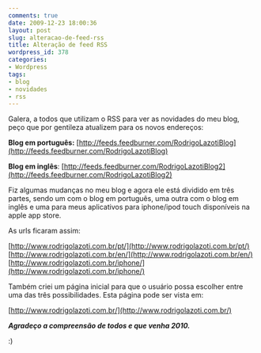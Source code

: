 ```yaml
---
comments: true
date: 2009-12-23 18:00:36
layout: post
slug: alteracao-de-feed-rss
title: Alteração de feed RSS
wordpress_id: 378
categories:
- Wordpress
tags:
- blog
- novidades
- rss
---
```


Galera, a todos que utilizam o RSS para ver as novidades do meu blog, peço que por gentileza atualizem para os novos endereços:

**Blog em português:** [http://feeds.feedburner.com/RodrigoLazotiBlog](http://feeds.feedburner.com/RodrigoLazotiBlog)

**Blog em inglês**: [http://feeds.feedburner.com/RodrigoLazotiBlog2](http://feeds.feedburner.com/RodrigoLazotiBlog2)

Fiz algumas mudanças no meu blog e agora ele está dividido em três partes, sendo um com o blog em português, uma outra com o blog em inglês e uma para meus aplicativos para iphone/ipod touch disponíveis na apple app store.

As urls ficaram assim:

[http://www.rodrigolazoti.com.br/pt/](http://www.rodrigolazoti.com.br/pt/)
[http://www.rodrigolazoti.com.br/en/](http://www.rodrigolazoti.com.br/en/)
[http://www.rodrigolazoti.com.br/iphone/](http://www.rodrigolazoti.com.br/iphone/)

Também criei um página inicial para que o usuário possa escolher entre uma das três possibilidades. Esta página pode ser vista em:

[http://www.rodrigolazoti.com.br/](http://www.rodrigolazoti.com.br/)

**_Agradeço a compreensão de todos e que venha 2010._**

:)
